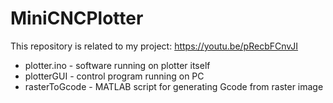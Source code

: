 # MiniCNCPlotter
This repository is related to my project: https://youtu.be/pRecbFCnvJI

* plotter.ino - software running on  plotter itself
* plotterGUI  - control program running on PC
* rasterToGcode - MATLAB script for generating Gcode from raster image            
